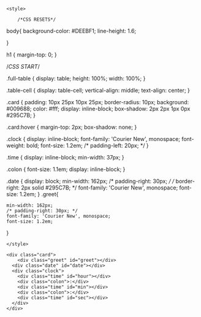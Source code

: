 <!DOCTYPE html>
<html lang="en">
<head>
    <meta charset="UTF-8">
    <meta name="viewport" content="width=device-width, initial-scale=1.0">
    <title>Document</title>

    <style>

        /*CSS RESETS*/

body{
    background-color: #DEEBF1;
    line-height: 1.6;

}

h1 {
    margin-top: 0;
}


/*CSS START*/

.full-table {
    display: table;
    height: 100%;
    width: 100%;
}

.table-cell {
    display: table-cell;
    vertical-align: middle;
    text-align: center;
}

.card {
    padding: 10px 25px 10px 25px;
    border-radius: 10px;
    background: #009688;
    color: #fff;
    display: inline-block;
    box-shadow: 2px 2px 1px 0px #295C7B;
}

.card:hover {
    margin-top: 2px;
    box-shadow: none;
}

.clock {
    display: inline-block;
    font-family: 'Courier New', monospace;
    font-weight: bold;
    font-size: 1.2em;
    /* padding-left: 20px; */
}

.time {
    display: inline-block;
    min-width: 37px;
}

.colon {
    font-size: 1.1em;
    display: inline-block;
}

.date {
    display: block;
    min-width: 162px;
    /* padding-right: 30px; */
    /* border-right: 2px solid #295C7B; */
    font-family: 'Courier New', monospace;
    font-size: 1.2em;
}
.greet{
    
    min-width: 162px;
    /* padding-right: 30px; */
    font-family: 'Courier New', monospace;
    font-size: 1.2em;
}

    </style>
</head>
<body>
    <link href="https://fonts.googleapis.com/css?family=Lobster|Roboto:400,700" rel="stylesheet">

<div class="full-table">
  <div class="table-cell">
    
    <div class="card">
        <div class="greet" id="greet"></div>
      <div class="date" id="date"></div>
      <div class="clock">
        <div class="time" id="hour"></div>
        <div class="colon">:</div>
        <div class="time" id="min"></div>
        <div class="colon">:</div>
        <div class="time" id="sec"></div>
      </div>
    </div>
    
  </div>
</div>

<script>
    function date() {
var today = new Date();
document.getElementById('date').innerHTML = today.toDateString();
}

